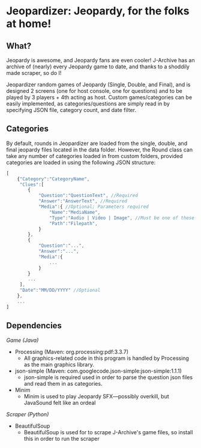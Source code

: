 # Jeopardizer: Jeopardy, for the folks at home!

## What?

Jeopardy is awesome, and Jeopardy fans are even cooler! J-Archive has an archive of (nearly) every Jeopardy game to date, and thanks to a shoddily made scraper, so do I!

Jeopardizer random games of Jeopardy (Single, Double, and Final), and is designed 2 screens (one for host console, one for questions) and to be played by 3 players + 4th acting as host. Custom games/categories can be easily implemented, as categories/questions are simply read in by specifying JSON file, category count, and date filter.

## Categories

By default, rounds in Jeopardizer are loaded from the single, double, and final jeopardy files located in the data folder. However, the Round class can take any number of categories loaded in from custom folders, provided categories are loaded in using the following JSON structure:

```javascript
[
    {"Category":"CategoryName", 
     "Clues":[
        {
            "Question":"QuestionText", //Required
            "Answer":"AnswerText", //Required
            "Media":{ //Optional; Parameters required
                "Name":"MediaName",
                "Type":"Audio | Video | Image", //Must be one of these
                "Path":"Filepath", 
            }
        }, 
        {
            "Question":"...",
            "Answer":"...",
            "Media":{
                ...
            }            
        }
        ...
     ], 
     "Date":"MM/DD/YYYY" //Optional
    }, 
    ...
]
```

## Dependencies

<em>Game (Java)</em>

<ul>
    <li>
        Processing (Maven: org.processing:pdf:3.3.7)
        <ul>
            <li>All graphics-related code in this program is handled by Processing as the main graphics library.</li>
        </ul>
    </li>
    <li>
        json-simple (Maven: com.googlecode.json-simple:json-simple:1.1.1)
        <ul>
            <li>json-simple is required used in order to parse the question json files and read them in as categories.</li>
        </ul>
    </li>
    <li>
        Minim
        <ul>
            <li>Minim is used to play Jeopardy SFX—possibly overkill, but JavaSound felt like an ordeal</li>
        </ul>
    </li>
</ul>

<em>Scraper (Python)</em>

<ul> 
    <li>
        BeautifulSoup
        <ul><li>BeautifulSoup is used for to scrape J-Archive's game files, so install this in order to run the scraper</ul>
    </li>
</ul>

